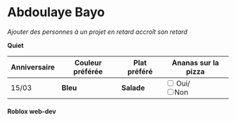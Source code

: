 # Abdoulaye Bayo
*Ajouter des personnes à un projet en retard accroît son retard*


**Quiet**

| Anniversaire | Couleur préférée | Plat préféré | Ananas sur la pizza |
|--------------|------------------|--------------|---------------------|
|   15/03      | **Bleu**         |  **Salade**  | <input type="checkbox"> Oui/ <br> <input type="checkbox">Non

#### Roblox web-dev


